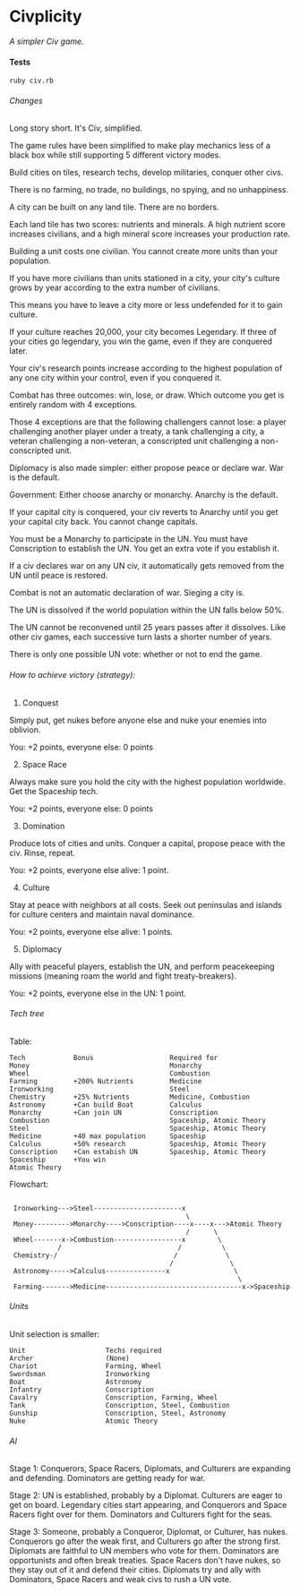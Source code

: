 Civplicity
==========

*A simpler Civ game.*

#### Tests

`ruby civ.rb`

###### Changes

Long story short. It's Civ, simplified.

The game rules have been simplified to make play mechanics less of a black box while still supporting 5 different victory modes.

Build cities on tiles, research techs, develop militaries, conquer other civs.

There is no farming, no trade, no buildings, no spying, and no unhappiness.

A city can be built on any land tile. There are no borders.

Each land tile has two scores: nutrients and minerals. A high nutrient score increases civilians, and a high mineral score increases your production rate.

Building a unit costs one civilian. You cannot create more units than your population.

If you have more civilians than units stationed in a city, your city's culture grows by year according to the extra number of civilians.

This means you have to leave a city more or less undefended for it to gain culture.

If your culture reaches 20,000, your city becomes Legendary. If three of your cities go legendary, you win the game, even if they are conquered later.

Your civ's research points increase according to the highest population of any one city within your control, even if you conquered it.

Combat has three outcomes: win, lose, or draw. Which outcome you get is entirely random with 4 exceptions.

Those 4 exceptions are that the following challengers cannot lose: a player challenging another player under a treaty, a tank challenging a city, a veteran challenging a non-veteran, a conscripted unit challenging a non-conscripted unit.

Diplomacy is also made simpler: either propose peace or declare war. War is the default.

Government: Either choose anarchy or monarchy. Anarchy is the default.

If your capital city is conquered, your civ reverts to Anarchy until you get your capital city back. You cannot change capitals.

You must be a Monarchy to participate in the UN. You must have Conscription to establish the UN. You get an extra vote if you establish it.

If a civ declares war on any UN civ, it automatically gets removed from the UN until peace is restored.

Combat is not an automatic declaration of war. Sieging a city is.

The UN is dissolved if the world population within the UN falls below 50%.

The UN cannot be reconvened until 25 years passes after it dissolves. Like other civ games, each successive turn lasts a shorter number of years.

There is only one possible UN vote: whether or not to end the game.

###### How to achieve victory (strategy):

1) Conquest

Simply put, get nukes before anyone else and nuke your enemies into oblivion.

You: +2 points, everyone else: 0 points

2) Space Race

Always make sure you hold the city with the highest population worldwide. Get the Spaceship tech.

You: +2 points, everyone else: 0 points

3) Domination

Produce lots of cities and units. Conquer a capital, propose peace with the civ. Rinse, repeat.

You: +2 points, everyone else alive: 1 point.

4) Culture

Stay at peace with neighbors at all costs. Seek out peninsulas and islands for culture centers and maintain naval dominance.

You: +2 points, everyone else alive: 1 points.

5) Diplomacy

Ally with peaceful players, establish the UN, and perform peacekeeping missions (meaning roam the world and fight treaty-breakers).

You: +2 points, everyone else in the UN: 1 point.

###### Tech tree

Table:

```
Tech            Bonus                   Required for                    
Money                                   Monarchy                       
Wheel                                   Combustion                    
Farming         +200% Nutrients         Medicine                       
Ironworking                             Steel                        
Chemistry       +25% Nutrients          Medicine, Combustion           
Astronomy       +Can build Boat         Calculus                        
Monarchy        +Can join UN            Conscription                    
Combustion                              Spaceship, Atomic Theory        
Steel                                   Spaceship, Atomic Theory
Medicine        +40 max population      Spaceship
Calculus        +50% research           Spaceship, Atomic Theory
Conscription    +Can estabish UN        Spaceship, Atomic Theory
Spaceship       +You win                
Atomic Theory
```

Flowchart:

```

 Ironworking--->Steel----------------------x         
                                            \        
 Money--------->Monarchy---->Conscription----x----x--->Atomic Theory
                                            /      \ 
 Wheel-------x->Combustion-----------------x        \
            /                             /          \
 Chemistry-/                             /            \
                                        /              \
 Astronomy----->Calculus---------------x                \
                                                         \
 Farming------->Medicine----------------------------------x->Spaceship
```

###### Units

Unit selection is smaller:

```
Unit                    Techs required
Archer                  (None)
Chariot                 Farming, Wheel
Swordsman               Ironworking
Boat                    Astronomy
Infantry                Conscription
Cavalry                 Conscription, Farming, Wheel
Tank                    Conscription, Steel, Combustion
Gunship                 Conscription, Steel, Astronomy
Nuke                    Atomic Theory
```

###### AI

Stage 1: Conquerors, Space Racers, Diplomats, and Culturers are expanding and defending. Dominators are getting ready for war.

Stage 2: UN is established, probably by a Diplomat. Culturers are eager to get on board. Legendary cities start appearing, and Conquerors and Space Racers fight over for them. Dominators and Culturers fight for the seas.

Stage 3: Someone, probably a Conqueror, Diplomat, or Culturer, has nukes. Conquerors go after the weak first, and Culturers go after the strong first. Diplomats are faithful to UN members who vote for them. Dominators are opportunists and often break treaties. Space Racers don't have nukes, so they stay out of it and defend their cities. Diplomats try and ally with Dominators, Space Racers and weak civs to rush a UN vote.

